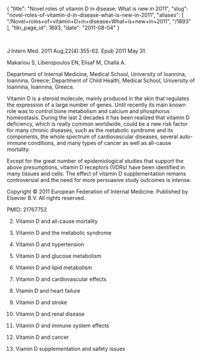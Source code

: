 {
  "title": "Novel roles of vitamin D in disease: What is new in 2011",
  "slug": "novel-roles-of-vitamin-d-in-disease-what-is-new-in-2011",
  "aliases": [
    "/Novel+roles+of+vitamin+D+in+disease+What+is+new+in+2011",
    "/1893"
  ],
  "tiki_page_id": 1893,
  "date": "2011-08-04"
}

&nbsp;

J Intern Med. 2011 Aug;22(4):355-62. Epub 2011 May 31.

Makariou S, Liberopoulos EN, Elisaf M, Challa A.

Department of Internal Medicine, Medical School, University of Ioannina, Ioannina, Greece; Department of Child Health, Medical School, University of Ioannina, Ioannina, Greece.

Vitamin D is a steroid molecule, mainly produced in the skin that regulates the expression of a large number of genes. Until recently its main known role was to control bone metabolism and calcium and phosphorus homeostasis. During the last 2 decades it has been realized that vitamin D deficiency, which is really common worldwide, could be a new risk factor for many chronic diseases, such as the metabolic syndrome and its components, the whole spectrum of cardiovascular diseases, several auto-immune conditions, and many types of cancer as well as all-cause mortality. 

Except for the great number of epidemiological studies that support the above presumptions, vitamin D receptors (VDRs) have been identified in many tissues and cells. The effect of vitamin D supplementation remains controversial and the need for more persuasive study outcomes is intense.

Copyright © 2011 European Federation of Internal Medicine. Published by Elsevier B.V. All rights reserved.

PMID:     21767752

2. Vitamin D and all-cause mortality

3. Vitamin D and the metabolic syndrome

4. Vitamin D and hypertension

5. Vitamin D and glucose metabolism

6. Vitamin D and lipid metabolism

7. Vitamin D and cardiovascular effects

8. Vtamin D and heart failure

9. Vitamin D and stroke

10. Vitamin D and renal disease

11. Vitamin D and immune system effects

12. Vitamin D and cancer

13. Viamin D supplementation and safety issues

